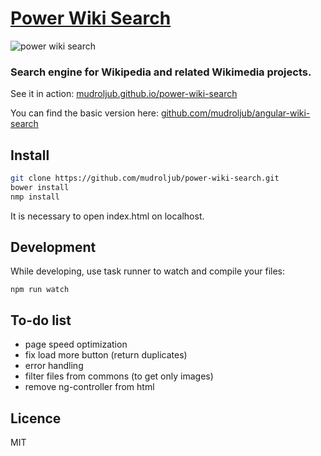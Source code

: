 # [Power Wiki Search](http://mudroljub.github.io/power-wiki-search/)

![power wiki search](http://i153.photobucket.com/albums/s210/mladifilozof/power-wiki-search.png "Power Wiki Search")

### Search engine for Wikipedia and related Wikimedia projects.

See it in action: [mudroljub.github.io/power-wiki-search](http://mudroljub.github.io/power-wiki-search/)

You can find the basic version here: [github.com/mudroljub/angular-wiki-search](https://github.com/mudroljub/angular-wiki-search)

## Install

```sh
git clone https://github.com/mudroljub/power-wiki-search.git
bower install
nmp install
```

It is necessary to open index.html on localhost.

## Development

While developing, use task runner to watch and compile your files:

```
npm run watch
```

## To-do list
- page speed optimization
- fix load more button (return duplicates)
- error handling
- filter files from commons (to get only images)
- remove ng-controller from html

## Licence
MIT
